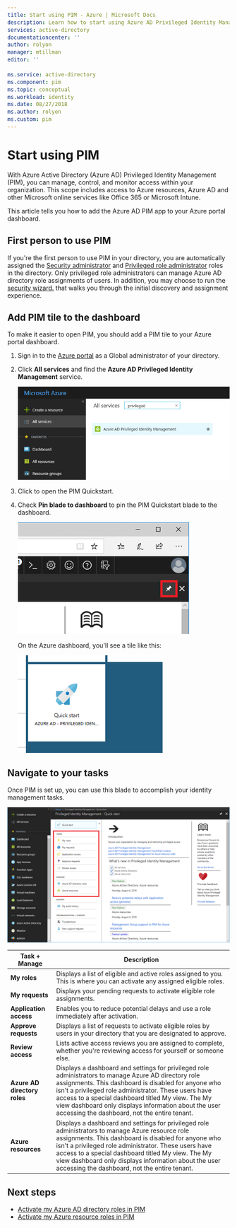 ```yaml
---
title: Start using PIM - Azure | Microsoft Docs
description: Learn how to start using Azure AD Privileged Identity Management (PIM) in the Azure portal.
services: active-directory
documentationcenter: ''
author: rolyon
manager: mtillman
editor: ''

ms.service: active-directory
ms.component: pim
ms.topic: conceptual
ms.workload: identity
ms.date: 08/27/2018
ms.author: rolyon
ms.custom: pim  
---
```

# Start using PIM

With Azure Active Directory (Azure AD) Privileged Identity Management (PIM), you can manage, control, and monitor access within your organization. This scope includes access to Azure resources, Azure AD and other Microsoft online services like Office 365 or Microsoft Intune.

This article tells you how to add the Azure AD PIM app to your Azure portal dashboard.

## First person to use PIM

If you're the first person to use PIM in your directory, you are automatically assigned the [Security administrator](../users-groups-roles/directory-assign-admin-roles.md#security-administrator) and [Privileged role administrator](../users-groups-roles/directory-assign-admin-roles.md#privileged-role-administrator) roles in the directory. Only privileged role administrators can manage Azure AD directory role assignments of users. In addition, you may choose to run the [security wizard.](pim-security-wizard.md) that walks you through the initial discovery and assignment experience.

## Add PIM tile to the dashboard

To make it easier to open PIM, you should add a PIM tile to your Azure portal dashboard.

1. Sign in to the [Azure portal](https://portal.azure.com/) as a Global administrator of your directory.

1. Click **All services** and find the **Azure AD Privileged Identity Management** service.

    ![Azure AD Privileged Identity Management in All services](./media/pim-getting-started/pim-all-services-find.png)

1. Click to open the PIM Quickstart.

1. Check **Pin blade to dashboard** to pin the PIM Quickstart blade to the dashboard.

    ![Pin blade to dashboard](./media/pim-getting-started/pim-quickstart-pin-to-dashboard.png)

    On the Azure dashboard, you'll see a tile like this:

    ![PIM Quickstart tile](./media/pim-getting-started/pim-quickstart-dashboard-tile.png)

## Navigate to your tasks

Once PIM is set up, you can use this blade to accomplish your identity management tasks.

![Top-level tasks for PIM - screenshot](./media/pim-getting-started/pim-quickstart-tasks.png)

| Task + Manage | Description |
| --- | --- |
| **My roles**  | Displays a list of eligible and active roles assigned to you. This is where you can activate any assigned eligible roles. |
| **My requests** | Displays your pending requests to activate eligible role assignments. |
| **Application access** | Enables you to reduce potential delays and use a role immediately after activation. |
| **Approve requests** | Displays a list of requests to activate eligible roles by users in your directory that you are designated to approve. |
| **Review access** | Lists active access reviews you are assigned to complete, whether you're reviewing access for yourself or someone else. |
| **Azure AD directory roles** | Displays a dashboard and settings for privileged role administrators to manage Azure AD directory role assignments. This dashboard is disabled for anyone who isn't a privileged role administrator. These users have access to a special dashboard titled My view. The My view dashboard only displays information about the user accessing the dashboard, not the entire tenant. |
| **Azure resources** | Displays a dashboard and settings for privileged role administrators to manage Azure resource role assignments. This dashboard is disabled for anyone who isn't a privileged role administrator. These users have access to a special dashboard titled My view. The My view dashboard only displays information about the user accessing the dashboard, not the entire tenant. |

## Next steps

- [Activate my Azure AD directory roles in PIM](pim-how-to-activate-role.md)
- [Activate my Azure resource roles in PIM](pim-resource-roles-activate-your-roles.md)
